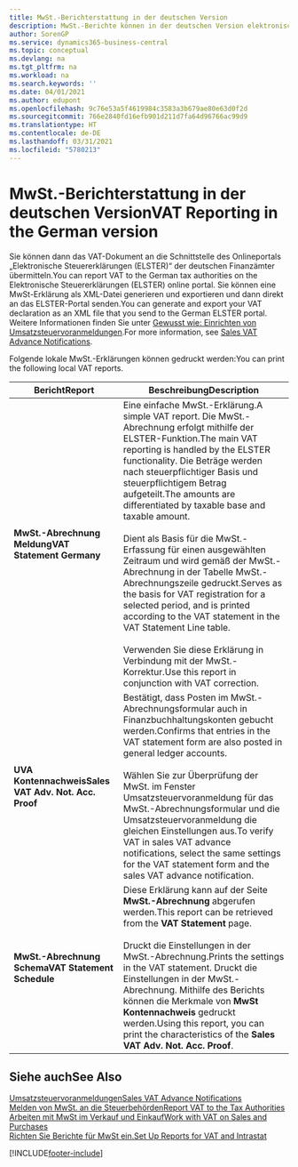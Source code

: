 ```yaml
---
title: MwSt.-Berichterstattung in der deutschen Version
description: MwSt.-Berichte können in der deutschen Version elektronisch an Steuerbehörden übermittelt werden.
author: SorenGP
ms.service: dynamics365-business-central
ms.topic: conceptual
ms.devlang: na
ms.tgt_pltfrm: na
ms.workload: na
ms.search.keywords: ''
ms.date: 04/01/2021
ms.author: edupont
ms.openlocfilehash: 9c76e53a5f4619984c3583a3b679ae80e63d0f2d
ms.sourcegitcommit: 766e2840fd16efb901d211d7fa64d96766ac99d9
ms.translationtype: HT
ms.contentlocale: de-DE
ms.lasthandoff: 03/31/2021
ms.locfileid: "5780213"
---
```

# <a name="vat-reporting-in-the-german-version"></a><span data-ttu-id="afed9-103">MwSt.-Berichterstattung in der deutschen Version</span><span class="sxs-lookup"><span data-stu-id="afed9-103">VAT Reporting in the German version</span></span>

<span data-ttu-id="afed9-104">Sie können dann das VAT-Dokument an die Schnittstelle des Onlineportals „Elektronische Steuererklärungen (ELSTER)“ der deutschen Finanzämter übermitteln.</span><span class="sxs-lookup"><span data-stu-id="afed9-104">You can report VAT to the German tax authorities on the Elektronische Steuererklärungen (ELSTER) online portal.</span></span> <span data-ttu-id="afed9-105">Sie können eine MwSt-Erklärung als XML-Datei generieren und exportieren und dann direkt an das ELSTER-Portal senden.</span><span class="sxs-lookup"><span data-stu-id="afed9-105">You can generate and export your VAT declaration as an XML file that you send to the German ELSTER portal.</span></span> <span data-ttu-id="afed9-106">Weitere Informationen finden Sie unter [Gewusst wie: Einrichten von Umsatzsteuervoranmeldungen](how-to-set-up-and-export-sales-vat-advance-notifications.md).</span><span class="sxs-lookup"><span data-stu-id="afed9-106">For more information, see [Sales VAT Advance Notifications](how-to-set-up-and-export-sales-vat-advance-notifications.md).</span></span>  

<span data-ttu-id="afed9-107">Folgende lokale MwSt.-Erklärungen können gedruckt werden:</span><span class="sxs-lookup"><span data-stu-id="afed9-107">You can print the following local VAT reports.</span></span>  

|<span data-ttu-id="afed9-108">Bericht</span><span class="sxs-lookup"><span data-stu-id="afed9-108">Report</span></span>|<span data-ttu-id="afed9-109">Beschreibung</span><span class="sxs-lookup"><span data-stu-id="afed9-109">Description</span></span>|  
|------------|---------------------------------------|  
|<span data-ttu-id="afed9-110">**MwSt.-Abrechnung Meldung**</span><span class="sxs-lookup"><span data-stu-id="afed9-110">**VAT Statement Germany**</span></span>|<span data-ttu-id="afed9-111">Eine einfache MwSt.-Erklärung.</span><span class="sxs-lookup"><span data-stu-id="afed9-111">A simple VAT report.</span></span> <span data-ttu-id="afed9-112">Die MwSt.-Abrechnung erfolgt mithilfe der ELSTER-Funktion.</span><span class="sxs-lookup"><span data-stu-id="afed9-112">The main VAT reporting is handled by the ELSTER functionality.</span></span> <span data-ttu-id="afed9-113">Die Beträge werden nach steuerpflichtiger Basis und steuerpflichtigem Betrag aufgeteilt.</span><span class="sxs-lookup"><span data-stu-id="afed9-113">The amounts are differentiated by taxable base and taxable amount.</span></span><br /><br /> <span data-ttu-id="afed9-114">Dient als Basis für die MwSt.-Erfassung für einen ausgewählten Zeitraum und wird gemäß der MwSt.-Abrechnung in der Tabelle MwSt.-Abrechnungszeile gedruckt.</span><span class="sxs-lookup"><span data-stu-id="afed9-114">Serves as the basis for VAT registration for a selected period, and is printed according to the VAT statement in the VAT Statement Line table.</span></span><br /><br /> <span data-ttu-id="afed9-115">Verwenden Sie diese Erklärung in Verbindung mit der MwSt.-Korrektur.</span><span class="sxs-lookup"><span data-stu-id="afed9-115">Use this report in conjunction with VAT correction.</span></span>|  
|<span data-ttu-id="afed9-116">**UVA Kontennachweis**</span><span class="sxs-lookup"><span data-stu-id="afed9-116">**Sales VAT Adv. Not. Acc. Proof**</span></span>|<span data-ttu-id="afed9-117">Bestätigt, dass Posten im MwSt.-Abrechnungsformular auch in Finanzbuchhaltungskonten gebucht werden.</span><span class="sxs-lookup"><span data-stu-id="afed9-117">Confirms that entries in the VAT statement form are also posted in general ledger accounts.</span></span><br /><br /> <span data-ttu-id="afed9-118">Wählen Sie zur Überprüfung der MwSt. im Fenster Umsatzsteuervoranmeldung für das MwSt.-Abrechnungsformular und die Umsatzsteuervoranmeldung die gleichen Einstellungen aus.</span><span class="sxs-lookup"><span data-stu-id="afed9-118">To verify VAT in sales VAT advance notifications, select the same settings for the VAT statement form and the sales VAT advance notification.</span></span>|  
|<span data-ttu-id="afed9-119">**MwSt.-Abrechnung Schema**</span><span class="sxs-lookup"><span data-stu-id="afed9-119">**VAT Statement Schedule**</span></span>|<span data-ttu-id="afed9-120">Diese Erklärung kann auf der Seite **MwSt.-Abrechnung** abgerufen werden.</span><span class="sxs-lookup"><span data-stu-id="afed9-120">This report can be retrieved from the **VAT Statement** page.</span></span><br /><br /> <span data-ttu-id="afed9-121">Druckt die Einstellungen in der MwSt.-Abrechnung.</span><span class="sxs-lookup"><span data-stu-id="afed9-121">Prints the settings in the VAT statement.</span></span> <span data-ttu-id="afed9-122">Druckt die Einstellungen in der MwSt.-Abrechnung. Mithilfe des Berichts können die Merkmale von **MwSt Kontennachweis** gedruckt werden.</span><span class="sxs-lookup"><span data-stu-id="afed9-122">Using this report, you can print the characteristics of the **Sales VAT Adv. Not. Acc. Proof**.</span></span>|  

## <a name="see-also"></a><span data-ttu-id="afed9-123">Siehe auch</span><span class="sxs-lookup"><span data-stu-id="afed9-123">See Also</span></span>  
[<span data-ttu-id="afed9-124">Umsatzsteuervoranmeldungen</span><span class="sxs-lookup"><span data-stu-id="afed9-124">Sales VAT Advance Notifications</span></span>](how-to-set-up-and-export-sales-vat-advance-notifications.md)  
[<span data-ttu-id="afed9-125">Melden von MwSt. an die Steuerbehörden</span><span class="sxs-lookup"><span data-stu-id="afed9-125">Report VAT to the Tax Authorities</span></span>](../../finance-how-report-vat.md)  
[<span data-ttu-id="afed9-126">Arbeiten mit MwSt im Verkauf und Einkauf</span><span class="sxs-lookup"><span data-stu-id="afed9-126">Work with VAT on Sales and Purchases</span></span>](../../finance-work-with-vat.md)  
[<span data-ttu-id="afed9-127">Richten Sie Berichte für MwSt ein.</span><span class="sxs-lookup"><span data-stu-id="afed9-127">Set Up Reports for VAT and Intrastat</span></span>](how-to-set-up-reports-for-vat-and-intrastat.md)


[!INCLUDE[footer-include](../../includes/footer-banner.md)]